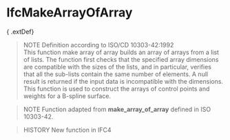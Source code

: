IfcMakeArrayOfArray
===================
{ .extDef}  
> NOTE  Definition according to ISO/CD 10303-42:1992  
> This function make array of array builds an array of arrays from a list of
> lists. The function first checks that the specified array dimensions are
> compatible with the sizes of the lists, and in particular, verifies that all
> the sub-lists contain the same number of elements. A null result is returned
> if the input data is incompatible with the dimensions. This function is used
> to construct the arrays of control points and weights for a B-spline
> surface.  
  
> NOTE  Function adapted from **make_array_of_array** defined in ISO 10303-42.  
  
> HISTORY  New function in IFC4  


